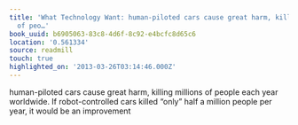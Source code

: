 ```yaml
---
title: 'What Technology Want: human-piloted cars cause great harm, killing millions
  of peo…'
book_uuid: b6905063-83c8-4d6f-8c92-e4bcfc8d65c6
location: '0.561334'
source: readmill
touch: true
highlighted_on: '2013-03-26T03:14:46.000Z'
---
```


human-piloted cars cause great harm, killing millions of people each year worldwide. If robot-controlled cars killed “only” half a million people per year, it would be an improvement